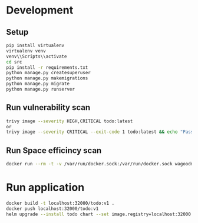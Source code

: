 # Development

## Setup
```bash
pip install virtualenv
virtualenv venv
venv\\Scripts\\activate
cd src
pip install -r requirements.txt
python manage.py createsuperuser
python manage.py makemigrations
python manage.py migrate
python manage.py runserver
```

## Run vulnerability scan

```bash
trivy image --severity HIGH,CRITICAL todo:latest
or
trivy image --severity CRITICAL --exit-code 1 todo:latest && echo "Pass: No critical vulnerabilities found." || echo "Fail: Critical vulnerabilities found."
```

## Run Space efficincy scan

```bash
docker run --rm -t -v /var/run/docker.sock:/var/run/docker.sock wagoodman/dive:latest --ci todo:latest --highestUserWastedPercent=disabled --lowestEfficiency=0.85
```

# Run application
```bash
docker build -t localhost:32000/todo:v1 .
docker push localhost:32000/todo:v1
helm upgrade --install todo chart --set image.registry=localhost:32000 --set image.tag=v1
```
